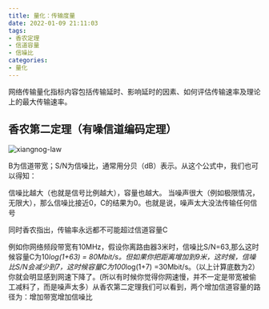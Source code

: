 ```yaml
---
title: 量化：传输度量
date: 2022-01-09 21:11:03
tags:
- 香农定理
- 信道容量
- 信噪比
categories:
- 量化
---
```


网络传输量化指标内容包括传输延时、影响延时的因素、如何评估传输速率及理论上的最大传输速率。

<!-- more -->

## 香农第二定理（有噪信道编码定理）

![xiangnog-law](/images/measurement/xiangnog-law.svg "xiangnog-law")

B为信道带宽；S/N为信噪比，通常用分贝（dB）表示。从这个公式中，我们也可以得知：

信噪比越大（也就是信号比例越大），容量也越大。
当噪声很大（例如极限情况，无限大），那么信噪比接近0，C的结果为0。也就是说，噪声太大没法传输任何信号

同时香农指出，传输率永远都不可能超过信道容量C

例如你网络频段带宽有10MHz，假设你离路由器3米时，信噪比S/N=63,那么这时候容量C为10*log(1+63) = 80Mbit/s。但如果你把距离增加到9米，这时候，信噪比S/N会减少到7，这时候容量C为100*log(1+7) =30Mbit/s。（以上计算底数为2）你就会明显感到网速下降了。(所以有时候你觉得你网速慢，并不一定是带宽被偷工减料了，而是噪声太多）从香农第二定理我们可以看到，两个增加信道容量的路径为：增加带宽增加信噪比
